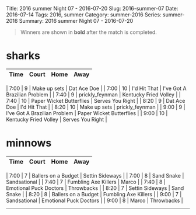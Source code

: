 Title: 2016 summer Night 07 - 2016-07-20
Slug: 2016-summer-07
Date: 2016-07-14
Tags: 2016, summer
Category: summer-2016
Series: summer-2016
Summary: 2016 summer Night 07 - 2016-07-20

> Winners are shown in **bold** after the match is completed.

sharks
=====
| Time | Court | Home | Away |
| ---- | ----- | ---- | ---- |
<!-- begin table -->
| 7:00 | 9 | Make up sets | Dat Ace Doe |
| 7:00 | 10 | I'd Hit That | I've Got A Brazilian Problem |
| 7:40 | 9 | prickly_feynman | Kentucky Fried Volley |
| 7:40 | 10 | Paper Wicket Butterflies | Serves You Right |
| 8:20 | 9 | Dat Ace Doe | I'd Hit That |
| 8:20 | 10 | Make up sets | prickly_feynman |
| 9:00 | 9 | I've Got A Brazilian Problem | Paper Wicket Butterflies |
| 9:00 | 10 | Kentucky Fried Volley | Serves You Right |
<!-- end table -->

minnows
=====
| Time | Court | Home | Away |
| ---- | ----- | ---- | ---- |
<!-- begin table -->
| 7:00 | 7 | Ballers on a Budget | Settin Sideways |
| 7:00 | 8 | Sand Snake | Sandsational |
| 7:40 | 7 | Fumbling Axe Killers | Marco |
| 7:40 | 8 | Emotional Puck Doctors | Throwbacks |
| 8:20 | 7 | Settin Sideways | Sand Snake |
| 8:20 | 8 | Ballers on a Budget | Fumbling Axe Killers |
| 9:00 | 7 | Sandsational | Emotional Puck Doctors |
| 9:00 | 8 | Marco | Throwbacks |
<!-- end table -->




---